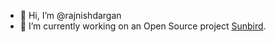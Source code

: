 - 👋 Hi, I’m @rajnishdargan
- 🌱 I’m currently working on an Open Source project [Sunbird](https://github.com/Sunbird-Ed/).

<!---
rajnishdargan/rajnishdargan is a ✨ special ✨ repository because its `README.md` (this file) appears on your GitHub profile.
You can click the Preview link to take a look at your changes.
- 👋 Hi, I’m @rajnishdargan
- 👀 I’m interested in ...
- 🌱 I’m currently learning ...
- 💞️ I’m looking to collaborate on ...
- 📫 How to reach me ...
--->

